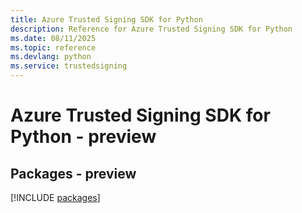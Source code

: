 ```yaml
---
title: Azure Trusted Signing SDK for Python
description: Reference for Azure Trusted Signing SDK for Python
ms.date: 08/11/2025
ms.topic: reference
ms.devlang: python
ms.service: trustedsigning
---
```

# Azure Trusted Signing SDK for Python - preview
## Packages - preview
[!INCLUDE [packages](trusted-signing-index.md)]